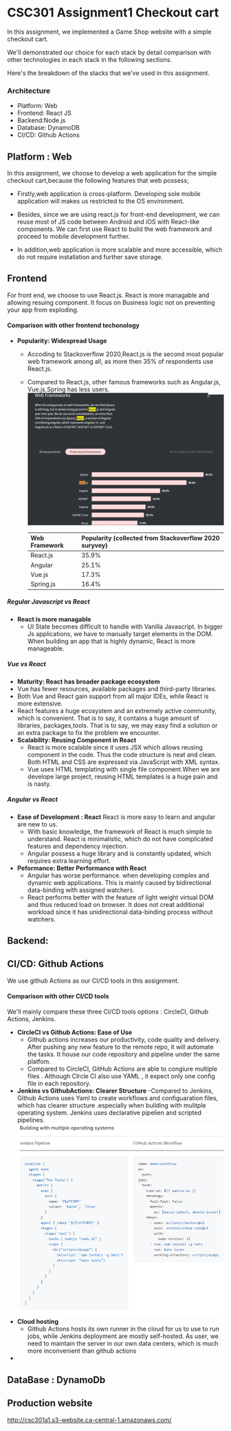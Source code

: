 # CSC301 Assignment1 Checkout cart
In this assignment, we implemented a Game Shop website with a simple checkout cart. 

We'll demonstrated our choice for each stack by detail comparison with other technologies in each stack in the following sections.

Here's the breakdown of the stacks that we've used in this assignment. 
### Architecture
- Platform: Web
- Frontend: React JS
- Backend:Node.js
- Database: DynamoDB
- CI/CD: Github Actions

## Platform : Web
In this assignment, we choose to develop a web application for the simple checkout cart,because the following features that web possess;

- Firstly,web application is cross-platform. Developing sole mobile application will makes us restricted to the OS environment.
- Besides, since we are using react.js for front-end development, we can reuse most of JS code between Android and iOS with React-like components. We can first use React to build the web framework and proceed to mobile development further.

- In addition,web application is more scalable and more accessible, which do not require installation and further save storage.

## Frontend
For front end, we choose to use React.js. React is more managable and allowing resuing component. It focus on Business logic not on preventing your app from exploding.

#### Comparison with other frontend techonology

- **Popularity: Widespread Usage**
  - Accoding to Stackoverflow 2020,React.js is the second most popular web framework among all, as more then 35% of respondents use React.js.
  - Compared to React.js, other famous frameworks such as Angular.js, Vue.js,Spring has less users.
   ![Ranking of Top Web Framework](./images/react_rank2.png)

    | Web Framework | Popularity (collected from Stackoverflow 2020 suryvey) |
    | ------------- | ------------------------------------------------------ |
    | React.js      | 35.9%                                                  |
    | Angular       | 25.1%                                                  |
    | Vue.js        | 17.3%                                                  |
    | Spring.js     | 16.4%                                                  |


##### Regular Javascript vs React 
- **React is more managable**
  - UI State becomes difficult to handle with Vanilla Javascript. In bigger Js applications, we have to manually target elements in the DOM. When building an app that is highly dynamic, React is more manageable.

##### Vue vs React
-  **Maturity: React has broader package ecosystem**
  - Vue has fewer resources, available packages and third-party libraries. 
  - Both Vue and React gain support from all major IDEs, while React is more extensive.
  - React features a huge ecosystem and an extremely active community, which is convenient. That is to say, it contains a huge amount of libraries, packages,tools. That is to say, we may easy find a solution or an extra package to fix the problem we encounter.
- **Scalability: Reusing Component in React**
  - React is more scalable since it uses JSX which allows reusing component in the code. Thus the code structure is neat and clean. Both HTML and CSS are expressed via JavaScript with XML syntax.
  - Vue uses HTML templating with single file component.When we are develope large project, reusing HTML templates is a huge pain and is nasty.

##### Angular vs React
- **Ease of Development : React**
  React is more easy to learn and angular are new to us.
  - With basic knowledge, the framework of React is much simple to understand. React is minimalistic, which do not have complicated features and dependency injection.
  - Angular possess a huge library and is constantly updated, which requires extra learning effort.
- **Peformance: Better Performance with React**
  -  Angular has worse performance. when developing complex and dynamic web applications. This is mainly caused by bidirectional data-binding with assigned watchers.
  -  React performs better with the feature of light weight virtual DOM and thus reduced load on browser. It does not creat additional workload since it has unidirectional data-binding process without watchers.
## Backend:

## CI/CD: Github Actions
We use github Actions as our CI/CD tools in this assignment.
#### Comparison with other CI/CD tools
We'll mainly compare these three CI/CD tools options : CircleCI, Github Actions, Jenkins.
- **CircleCI vs  Github Actions: Ease of Use**
  - Github actions increases our productivity, code quality and delivery. After pushing any new feature to the remote repo, it will automate the tasks. It house our code repository and pipeline under the same platfom. 
  - Compared to CircleCI, GitHub Actions are able to congiure multiple files . Although CIrcle CI also use YAML , it expect only one config file in each repository.
- **Jenkins vs GithubActions: Clearer Structure** 
  -Compared to Jenkins, Github Actions uses Yaml to create workflows and configuaration files, which has clearer structure .especially when building with mulitple operating system. Jenkins uses declarative pipelien and scripted pipelines.
   ![Comparison between Jenkins and github actons](./images/github_actions.png)
- **Cloud hosting**
  - Github Actions hosts its own runner in the cloud for us to use to run jobs, while Jenkins deployment are mostly self-hosted. As user, we need to maintain the server in our own data centers, which is much more inconvenient than github actions
-  
## DataBase : DynamoDb

## Production website
http://csc301a1.s3-website.ca-central-1.amazonaws.com/
